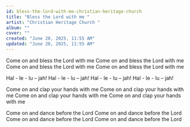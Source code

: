 ```yaml
---
id: bless-the-lord-with-me-christian-heritage-church
title: "Bless the Lord with me "
artist: "Christian Heritage Church "
album: ""
cover: ""
created: "June 20, 2025, 11:55 AM"
updated: "June 20, 2025, 11:55 AM"
---
```


Come on and bless the Lord with me
Come on and bless the Lord with me
Come on and bless the Lord with me
Come on and bless the Lord with me

Hal - le - lu – jah!
Hal - le - lu – jah!
Hal - le - lu – jah!
Hal - le - lu – jah!

Come on and clap your hands with me
Come on and clap your hands with me
Come on and clap your hands with me
Come on and clap your hands with me

Come on and dance before the Lord
Come on and dance before the Lord
Come on and dance before the Lord
Come on and dance before the Lord